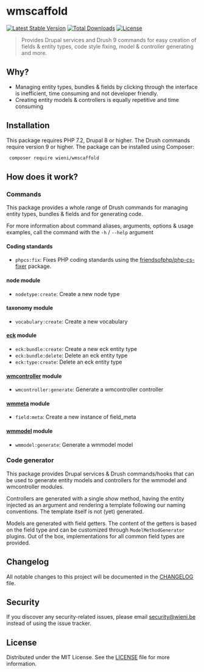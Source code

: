 wmscaffold
======================

[![Latest Stable Version](https://poser.pugx.org/wieni/wmscaffold/v/stable)](https://packagist.org/packages/wieni/wmscaffold)
[![Total Downloads](https://poser.pugx.org/wieni/wmscaffold/downloads)](https://packagist.org/packages/wieni/wmscaffold)
[![License](https://poser.pugx.org/wieni/wmscaffold/license)](https://packagist.org/packages/wieni/wmscaffold)

> Provides Drupal services and Drush 9 commands for easy creation of fields & entity types, code style fixing, model & controller generating and more.

## Why?
- Managing entity types, bundles & fields by clicking through the
  interface is inefficient, time consuming and not developer friendly.
- Creating entity models & controllers is equally repetitive and time
  consuming

## Installation

This package requires PHP 7.2, Drupal 8 or higher. The Drush commands
require version 9 or higher. The package can be installed using
Composer:

```bash
 composer require wieni/wmscaffold
```

## How does it work?
### Commands
This package provides a whole range of Drush commands for managing
entity types, bundles & fields and for generating code.

For more information about command aliases, arguments, options & usage
examples, call the command with the `-h` / `--help` argument

#### Coding standards
- `phpcs:fix`: Fixes PHP coding standards using the
  [friendsofphp/php-cs-fixer](https://github.com/FriendsOfPHP/PHP-CS-Fixer)
  package.
  
#### node module
- `nodetype:create`: Create a new node type

#### taxonomy module
- `vocabulary:create`: Create a new vocabulary

#### [eck](https://www.drupal.org/project/eck) module
- `eck:bundle:create`: Create a new eck entity type
- `eck:bundle:delete`: Delete an eck entity type
- `eck:type:create`: Delete an eck entity type

#### [wmcontroller](https://github.com/wieni/wmcontroller) module
- `wmcontroller:generate`: Generate a wmcontroller controller

#### [wmmeta](https://github.com/wieni/wmmeta) module
- `field:meta`: Create a new instance of field_meta

#### [wmmodel](https://github.com/wieni/wmmodel) module
- `wmmodel:generate`: Generate a wmmodel model

### Code generator
This package provides Drupal services & Drush commands/hooks that can be
used to generate entity models and controllers for the wmmodel and
wmcontroller modules.

Controllers are generated with a single _show_ method, having the entity
injected as an argument and rendering a template following our naming
conventions. The template itself is not (yet) generated.

Models are generated with field getters. The content of the
getters is based on the field type and can be customized through
`ModelMethodGenerator` plugins. Out of the box, implementations for all
common field types are provided.

## Changelog
All notable changes to this project will be documented in the
[CHANGELOG](CHANGELOG.md) file.

## Security
If you discover any security-related issues, please email
[security@wieni.be](mailto:security@wieni.be) instead of using the issue
tracker.

## License
Distributed under the MIT License. See the [LICENSE](LICENSE.md) file
for more information.
